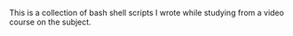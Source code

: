 This is a collection of bash shell scripts I wrote while studying from a video course on the subject.
